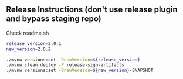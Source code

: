 ## Release Instructions (don't use release plugin and bypass staging repo)


Check readme.sh

``` bash
release_version=2.0.1
new_version=2.0.2

./mvnw versions:set -DnewVersion=${release_version}
./mvnw clean deploy -P release-sign-artifacts
./mvnw versions:set -DnewVersion=${new_version}-SNAPSHOT
```
